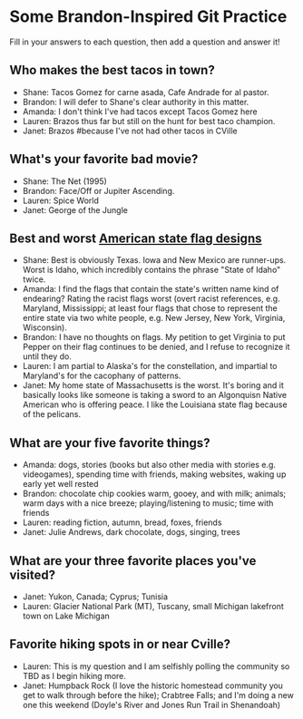# Some Brandon-Inspired Git Practice
Fill in your answers to each question, then  add a question and answer it!

## Who makes the best tacos in town?
* Shane: Tacos Gomez for carne asada, Cafe Andrade for al pastor.
* Brandon: I will defer to Shane's clear authority in this matter.
* Amanda: I don't think I've had tacos except Tacos Gomez here
* Lauren: Brazos thus far but still on the hunt for best taco champion.
* Janet: Brazos #because I've not had other tacos in CVille

## What's your favorite bad movie?
* Shane: The Net (1995)
* Brandon: Face/Off or Jupiter Ascending.
* Lauren: Spice World
* Janet: George of the Jungle 

## Best and worst [American state flag designs](https://en.wikipedia.org/wiki/Flags_of_the_U.S._states_and_territories)
* Shane: Best is obviously Texas. Iowa and New Mexico are runner-ups. Worst is Idaho, which incredibly contains the phrase "State of Idaho" twice.
* Amanda: I find the flags that contain the state's written name kind of endearing? Rating the racist flags worst (overt racist references, e.g. Maryland, Mississippi; at least four flags that chose to represent the entire state via two white people, e.g. New Jersey, New York, Virginia, Wisconsin).
* Brandon: I have no thoughts on flags. My petition to get Virginia to put Pepper on their flag continues to be denied, and I refuse to recognize it until they do. 
* Lauren: I am partial to Alaska's for the constellation, and impartial to Maryland's for the cacophany of patterns.
* Janet: My home state of Massachusetts is the worst. It's boring and it basically looks like someone is taking a sword to an Algonquisn Native American who is offering peace. I like the Louisiana state flag because of the pelicans.

## What are your five favorite things?
* Amanda: dogs, stories (books but also other media with stories e.g. videogames), spending time with friends, making websites, waking up early yet well rested
* Brandon: chocolate chip cookies warm, gooey, and with milk; animals; warm days with a nice breeze; playing/listening to music; time with friends
* Lauren: reading fiction, autumn, bread, foxes, friends
* Janet: Julie Andrews, dark chocolate, dogs, singing, trees

## What are your three favorite places you've visited?
* Janet: Yukon, Canada; Cyprus; Tunisia
* Lauren: Glacier National Park (MT), Tuscany, small Michigan lakefront town on Lake Michigan

## Favorite hiking spots in or near Cville?
* Lauren: This is my question and I am selfishly polling the community so TBD as I begin hiking more.
* Janet: Humpback Rock (I love the historic homestead community you get to walk through before the hike); Crabtree Falls; and I'm doing a new one this weekend (Doyle's River and Jones Run Trail in Shenandoah) 